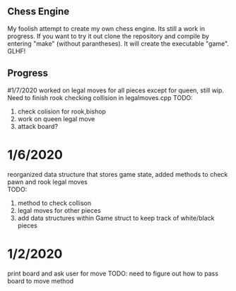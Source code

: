 ## Chess Engine

My foolish attempt to create my own chess engine. Its still a work in progress. If you want to try it out clone the repository and compile by entering "make" (without parantheses). It will create the executable "game". GLHF!

## Progress 

#1/7/2020
worked on legal moves for all pieces except for queen, still wip. Need to finish rook checking collision in legalmoves.cpp
TODO:
1. check colision for rook,bishop
2. work on queen legal move
3. attack board?

# 1/6/2020
reorganized data structure that stores game state, added methods to check pawn and rook legal moves\
TODO:
1. method to check collison
2. legal moves for other pieces
3. add data structures within Game struct to keep track of white/black pieces
    
# 1/2/2020
print board and ask user for move TODO: need to figure out how to pass board to move method


